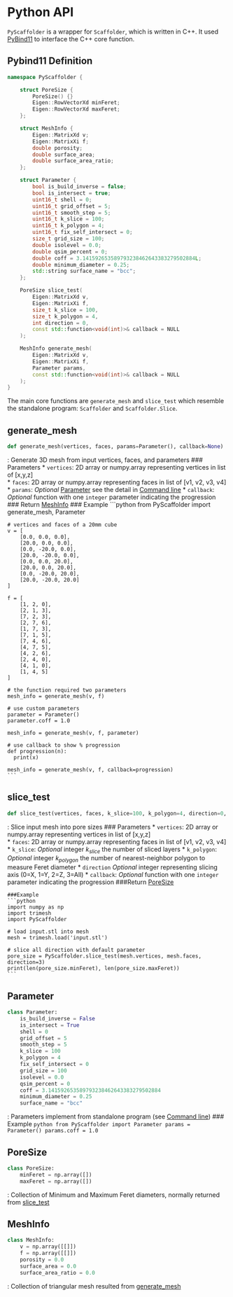 # Python API

`PyScaffolder` is a wrapper for `Scaffolder`, which is written in C++. 
It used [PyBind11](https://github.com/pybind/pybind11) to interface the C++ core function.

## Pybind11 Definition

```cpp
namespace PyScaffolder {

	struct PoreSize {
		PoreSize() {}
		Eigen::RowVectorXd minFeret;
		Eigen::RowVectorXd maxFeret;
	};

	struct MeshInfo {
		Eigen::MatrixXd v;
		Eigen::MatrixXi f;
		double porosity;
		double surface_area;
		double surface_area_ratio;
	};

	struct Parameter {
		bool is_build_inverse = false;
		bool is_intersect = true;
		uint16_t shell = 0;
		uint16_t grid_offset = 5;
		uint16_t smooth_step = 5;
		uint16_t k_slice = 100;
		uint16_t k_polygon = 4;
		uint16_t fix_self_intersect = 0;
		size_t grid_size = 100;
		double isolevel = 0.0;
		double qsim_percent = 0;
		double coff = 3.141592653589793238462643383279502884L;
		double minimum_diameter = 0.25;
		std::string surface_name = "bcc";
	};

	PoreSize slice_test(
		Eigen::MatrixXd v, 
		Eigen::MatrixXi f, 
		size_t k_slice = 100, 
		size_t k_polygon = 4, 
		int direction = 0, 
		const std::function<void(int)>& callback = NULL
	);

	MeshInfo generate_mesh(
		Eigen::MatrixXd v,
		Eigen::MatrixXi f,
		Parameter params,
		const std::function<void(int)>& callback = NULL
	);
}
```

The main core functions are `generate_mesh` and `slice_test` which resemble the standalone program: `Scaffolder` and `Scaffolder.Slice`.

## generate_mesh
```python
def generate_mesh(vertices, faces, params=Parameter(), callback=None)
```
:   Generate 3D mesh from input vertices, faces, and parameters
    ### Parameters
    * `vertices`: 2D array or numpy.array representing vertices in list of [x,y,z]   
    * `faces`: 2D array or numpy.array representing faces in list of [v1, v2, v3, v4]
    * `params`: *Optional* [Parameter](#parameter) see the detail in [Command line](cmd.md)
    * `callback`: *Optional* function with one `integer` parameter indicating the progression
    ### Return
    [MeshInfo](#meshinfo)
    ### Example
    ```python
    from PyScaffolder import generate_mesh, Parameter

    # vertices and faces of a 20mm cube
    v = [
        [0.0, 0.0, 0.0],
        [20.0, 0.0, 0.0],
        [0.0, -20.0, 0.0],
        [20.0, -20.0, 0.0],
        [0.0, 0.0, 20.0],
        [20.0, 0.0, 20.0],
        [0.0, -20.0, 20.0],
        [20.0, -20.0, 20.0]
    ]

    f = [
        [1, 2, 0],
        [2, 1, 3],
        [7, 2, 3],
        [2, 7, 6],
        [1, 7, 3],
        [7, 1, 5],
        [7, 4, 6],
        [4, 7, 5],
        [4, 2, 6],
        [2, 4, 0],
        [4, 1, 0],
        [1, 4, 5]
    ]

    # the function required two parameters
    mesh_info = generate_mesh(v, f)

    # use custom parameters
    parameter = Parameter()
    parameter.coff = 1.0
    
    mesh_info = generate_mesh(v, f, parameter)

    # use callback to show % progression
    def progression(n):
      print(x)

    mesh_info = generate_mesh(v, f, callback=progression)
    ```

## slice_test
```python
def slice_test(vertices, faces, k_slice=100, k_polygon=4, direction=0, callback=None)
```
:   Slice input mesh into pore sizes
    ### Parameters
    * `vertices`: 2D array or numpy.array representing vertices in list of [x,y,z]   
    * `faces`: 2D array or numpy.array representing faces in list of [v1, v2, v3, v4]
    * `k_slice`: *Optional* integer $k_{slice}$ the number of sliced layers
    * `k_polygon`: *Optional* integer $k_{polygon}$ the number of nearest-neighbor polygon to measure Feret diameter
    * `direction` *Optional* integer representing slicing axis (0=X, 1=Y, 2=Z, 3=All)
    * `callback`: *Optional* function with one `integer` parameter indicating the progression
    ###Return
    [PoreSize](#poresize)

    ###Example
    ```python
    import numpy as np
    import trimesh
    import PyScaffolder
    
    # load input.stl into mesh
    mesh = trimesh.load('input.stl')

    # slice all direction with default parameter
    pore_size = PyScaffolder.slice_test(mesh.vertices, mesh.faces, direction=3)
    print(len(pore_size.minFeret), len(pore_size.maxFeret))
    ```

## Parameter
```python
class Parameter:
    is_build_inverse = False
    is_intersect = True
    shell = 0
    grid_offset = 5
    smooth_step = 5
    k_slice = 100
    k_polygon = 4
    fix_self_intersect = 0
    grid_size = 100
    isolevel = 0.0
    qsim_percent = 0
    coff = 3.141592653589793238462643383279502884
    minimum_diameter = 0.25
    surface_name = "bcc"
```
:   Parameters implement from standalone program (see [Command line](cmd.md))
    ### Example
    ```python
    from PyScaffolder import Parameter
    params = Parameter()
    params.coff = 1.0
    ```

## PoreSize
```python
class PoreSize:
    minFeret = np.array([])
	maxFeret = np.array([])
```
:   Collection of Minimum and Maximum Feret diameters, normally returned from [slice_test](#slice_test)

## MeshInfo
```python
class MeshInfo:
    v = np.array([[]])
	f = np.array([[]])
	porosity = 0.0
	surface_area = 0.0
	surface_area_ratio = 0.0
```
:   Collection of triangular mesh resulted from [generate_mesh](#generate_mesh)